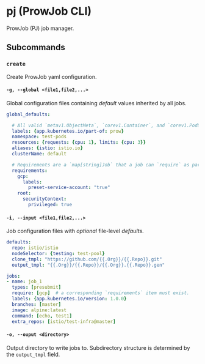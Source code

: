 # pj (ProwJob CLI)

ProwJob (PJ) job manager.

## Subcommands

### `create`

Create ProwJob yaml configuration.

#### `-g, --global <file1,file2,...>`

Global configuration files containing *default* values inherited by all jobs.

```yaml
global_defaults:

  # All valid `metav1.ObjectMeta`, `corev1.Container`, and `corev1.PodSpec` fields are accepted.
  labels: {app.kubernetes.io/part-of: prow}
  namespace: test-pods
  resources: {requests: {cpu: 1}, limits: {cpu: 3}}
  aliases: {istio: istio.io}
  clusterName: default

  # Requirements are a `map[string]Job` that a job can `require` as part of its definition. 
  requirements:
    gcp:
      labels:
        preset-service-account: "true"
    root:
      securityContext:
        privileged: true
```

#### `-i, --input <file1,file2,...>`

Job configuration files with *optional* file-level *defaults*.

```yaml
defaults:
  repo: istio/istio
  nodeSelector: {testing: test-pool}
  clone_tmpl: "https://github.com/{{.Org}}/{{.Repo}}.git"
  output_tmpl: "{{.Org}}/{{.Repo}}/{{.Org}}.{{.Repo}}.gen"

jobs:
- name: job_1
  types: [presubmit]
  require: [gcp]  # a corresponding `requirements` item must exist.
  labels: {app.kubernetes.io/version: 1.0.0}
  branches: [master]
  image: alpine:latest
  command: [echo, test1]
  extra_repos: [istio/test-infra@master]
```

#### `-o, --ouput <directory>`

Output directory to write jobs to. Subdirectory structure is determined by the `output_tmpl` field. 
